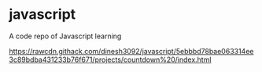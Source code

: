 # javascript
A code repo of Javascript learning

https://rawcdn.githack.com/dinesh3092/javascript/5ebbbd78bae063314ee3c89bdba431233b76f671/projects/countdown%20/index.html
